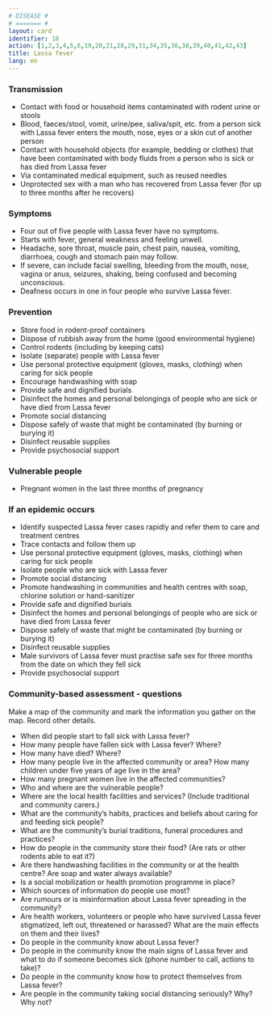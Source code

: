 ```yaml
---
# DISEASE #
# ======= #
layout: card
identifier: 18
action: [1,2,3,4,5,6,19,20,21,28,29,31,34,35,36,38,39,40,41,42,43]
title: Lassa fever
lang: en
---
```


### Transmission

- Contact with food or household items contaminated with rodent urine or stools
- Blood, faeces/stool, vomit, urine/pee, saliva/spit, etc. from a person sick with Lassa fever enters the mouth, nose, eyes or a skin cut of another person
- Contact with household objects (for example, bedding or clothes) that have been contaminated with body fluids from a person who is sick or has died from Lassa fever
- Via contaminated medical equipment, such as reused needles
- Unprotected sex with a man who has recovered from Lassa fever (for up to three months after he recovers)

### Symptoms

- Four out of five people with Lassa fever have no symptoms. 
- Starts with fever, general weakness and feeling unwell. 
- Headache, sore throat, muscle pain, chest pain, nausea, vomiting, diarrhoea, cough and stomach pain may follow. 
- If severe, can include facial swelling, bleeding from the mouth, nose, vagina or anus, seizures, shaking, being confused and becoming unconscious. 
- Deafness occurs in one in four people who survive Lassa fever. 

### Prevention

- Store food in rodent-proof containers
- Dispose of rubbish away from the home (good environmental hygiene)
- Control rodents (including by keeping cats)
- Isolate (separate) people with Lassa fever
- Use personal protective equipment (gloves, masks, clothing) when caring for sick people
- Encourage handwashing with soap
- Provide safe and dignified burials
- Disinfect the homes and personal belongings of people who are sick or have died from Lassa fever
- Promote social distancing
- Dispose safely of waste that might be contaminated (by burning or burying it)
- Disinfect reusable supplies
- Provide psychosocial support

### Vulnerable people

- Pregnant women in the last three months of pregnancy

### If an epidemic occurs

- Identify suspected Lassa fever cases rapidly and refer them to care and treatment centres
- Trace contacts and follow them up
- Use personal protective equipment (gloves, masks, clothing) when caring for sick people
- Isolate people who are sick with Lassa fever
- Promote social distancing
- Promote handwashing in communities and health centres with soap, chlorine solution or hand-sanitizer
- Provide safe and dignified burials
- Disinfect the homes and personal belongings of people who are sick or have died from Lassa fever
- Dispose safely of waste that might be contaminated (by burning or burying it)
- Disinfect reusable supplies
- Male survivors of Lassa fever must practise safe sex for three months from the date on which they fell sick
- Provide psychosocial support

### Community-based assessment - questions

Make a map of the community and mark the information you gather on the map. Record other details.
- When did people start to fall sick with Lassa fever? 
- How many people have fallen sick with Lassa fever? Where? 
- How many have died? Where? 
- How many people live in the affected community or area? How many children under five years of age live in the area? 
- How many pregnant women live in the affected communities? 
- Who and where are the vulnerable people? 
- Where are the local health facilities and services? (Include traditional and community carers.) 
- What are the community’s habits, practices and beliefs about caring for and feeding sick people? 
- What are the community’s burial traditions, funeral procedures and practices?
- How do people in the community store their food? (Are rats or other rodents able to eat it?) 
- Are there handwashing facilities in the community or at the health centre? Are soap and water always available? 
- Is a social mobilization or health promotion programme in place? 
- Which sources of information do people use most? 
- Are rumours or is misinformation about Lassa fever spreading in the community? 
- Are health workers, volunteers or people who have survived Lassa fever stigmatized, left out, threatened or harassed? What are the main effects on them and their lives? 
- Do people in the community know about Lassa fever? 
- Do people in the community know the main signs of Lassa fever and what to do if someone becomes sick (phone number to call, actions to take)? 
- Do people in the community know how to protect themselves from Lassa fever? 
- Are people in the community taking social distancing seriously? Why? Why not?
